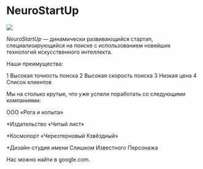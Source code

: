 # NeuroStartUp

![](https://netology-code.github.io/git-homeworks/introduction/assets/logo.png)

*NeuroStartUp* — динамически развивающийся стартап, специализирующийся на поиске с использованием новейших технологий искусственного интеллекта.


Наши преимущества:

1 Высокая точность поиска
2 Высокая скорость поиска
3 Низкая цена
4 Список клиентов


Мы на столько крутые, что уже успели поработать со следующими компаниями:

ООО «Рога и копыта»

*Издательство «Читый лист»

*Космопорт «Черезтерновый Кзвёздный»

*Дизайн-студия имени Слишком Известного Персонажа

Нас можно найти в google.com.